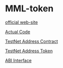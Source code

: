 # MML-token

[official web-site](http://mmtoken.io)

[Actual Code](https://github.com/PillarDevelopment/MMT_token-GIT/blob/master/MMT_token_final.sol)

[TestNet Address Contract](https://ropsten.etherscan.io/address/0x3077d59b66768165d2c2fbc9336a37ee9d70c214)

[TestNet Address Token](https://ropsten.etherscan.io/token/0x5f92e7e9ffad7bd81d9a7519cfe269b456426a74)

[ABI Interface]()